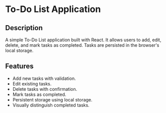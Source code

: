 # To-Do List Application

## Description
A simple To-Do List application built with React. It allows users to add, edit, delete, and mark tasks as completed. Tasks are persisted in the browser's local storage.

## Features
- Add new tasks with validation.
- Edit existing tasks.
- Delete tasks with confirmation.
- Mark tasks as completed.
- Persistent storage using local storage.
- Visually distinguish completed tasks.


